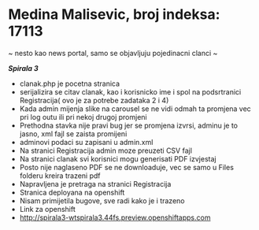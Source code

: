 # Medina Malisevic, broj indeksa: 17113

~ nesto kao news portal, samo se objavljuju pojedinacni clanci ~

***Spirala 3***

- clanak.php je pocetna stranica
- serijalizira se citav clanak, kao i korisnicko ime i spol na podsrtranici Registracija( ovo je za potrebe zadataka 2 i 4)
- Kada admin mijenja slike na carousel se ne vidi odmah ta promjena vec pri log outu ili pri nekoj drugoj promjeni
- Prethodna stavka nije pravi bug jer se promjena izvrsi, adminu je to jasno, xml fajl se zaista promijeni
- adminovi podaci su zapisani u admin.xml
- Na stranici Registracija admin moze preuzeti CSV fajl
- Na stranici clanak svi korisnici mogu generisati PDF izvjestaj
- Posto nije naglaseno PDF se ne downloaduje, vec se samo u Files folderu kreira trazeni pdf
- Napravljena je pretraga na stranici Registracija
- Stranica deployana na openshift
- Nisam primijetila bugove, sve radi kako je i trazeno
- Link za openshift
-    http://spirala3-wtspirala3.44fs.preview.openshiftapps.com
